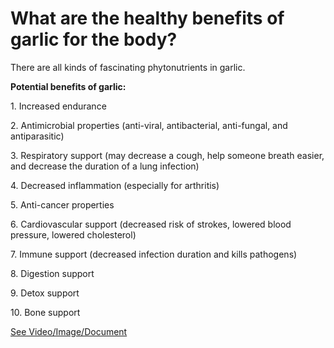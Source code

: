 # What are the healthy benefits of garlic for the body?

There are all kinds of fascinating phytonutrients in garlic.

**Potential benefits of garlic:**

1\. Increased endurance

2\. Antimicrobial properties (anti-viral, antibacterial, anti-fungal, and antiparasitic)

3\. Respiratory support (may decrease a cough, help someone breath easier, and decrease the duration of a lung infection)

4\. Decreased inflammation (especially for arthritis)

5\. Anti-cancer properties

6\. Cardiovascular support (decreased risk of strokes, lowered blood pressure, lowered cholesterol)

7\. Immune support (decreased infection duration and kills pathogens)

8\. Digestion support

9\. Detox support

10\. Bone support

 [See Video/Image/Document](https://hls-player.drberg.com/asset?path=migrated-assets/start-adding-garlic-to-your-meals)